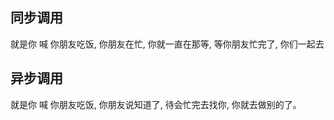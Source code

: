 ## 同步调⽤
就是你 喊 你朋友吃饭, 你朋友在忙, 你就⼀直在那等, 等你朋友忙完了, 你们⼀起去

## 异步调⽤
就是你 喊 你朋友吃饭, 你朋友说知道了, 待会忙完去找你, 你就去做别的了。